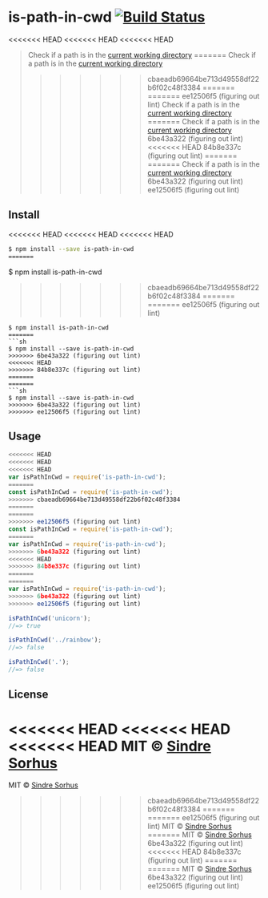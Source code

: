 # is-path-in-cwd [![Build Status](https://travis-ci.org/sindresorhus/is-path-in-cwd.svg?branch=master)](https://travis-ci.org/sindresorhus/is-path-in-cwd)

<<<<<<< HEAD
<<<<<<< HEAD
<<<<<<< HEAD
> Check if a path is in the [current working directory](http://en.wikipedia.org/wiki/Working_directory)
=======
> Check if a path is in the [current working directory](https://en.wikipedia.org/wiki/Working_directory)
>>>>>>> cbaeadb69664be713d49558df22b6f02c48f3384
=======
=======
>>>>>>> ee12506f5 (figuring out lint)
> Check if a path is in the [current working directory](https://en.wikipedia.org/wiki/Working_directory)
=======
> Check if a path is in the [current working directory](http://en.wikipedia.org/wiki/Working_directory)
>>>>>>> 6be43a322 (figuring out lint)
<<<<<<< HEAD
>>>>>>> 84b8e337c (figuring out lint)
=======
=======
> Check if a path is in the [current working directory](http://en.wikipedia.org/wiki/Working_directory)
>>>>>>> 6be43a322 (figuring out lint)
>>>>>>> ee12506f5 (figuring out lint)


## Install

<<<<<<< HEAD
<<<<<<< HEAD
<<<<<<< HEAD
```sh
$ npm install --save is-path-in-cwd
=======
```
$ npm install is-path-in-cwd
>>>>>>> cbaeadb69664be713d49558df22b6f02c48f3384
=======
=======
>>>>>>> ee12506f5 (figuring out lint)
```
$ npm install is-path-in-cwd
=======
```sh
$ npm install --save is-path-in-cwd
>>>>>>> 6be43a322 (figuring out lint)
<<<<<<< HEAD
>>>>>>> 84b8e337c (figuring out lint)
=======
=======
```sh
$ npm install --save is-path-in-cwd
>>>>>>> 6be43a322 (figuring out lint)
>>>>>>> ee12506f5 (figuring out lint)
```


## Usage

```js
<<<<<<< HEAD
<<<<<<< HEAD
<<<<<<< HEAD
var isPathInCwd = require('is-path-in-cwd');
=======
const isPathInCwd = require('is-path-in-cwd');
>>>>>>> cbaeadb69664be713d49558df22b6f02c48f3384
=======
=======
>>>>>>> ee12506f5 (figuring out lint)
const isPathInCwd = require('is-path-in-cwd');
=======
var isPathInCwd = require('is-path-in-cwd');
>>>>>>> 6be43a322 (figuring out lint)
<<<<<<< HEAD
>>>>>>> 84b8e337c (figuring out lint)
=======
=======
var isPathInCwd = require('is-path-in-cwd');
>>>>>>> 6be43a322 (figuring out lint)
>>>>>>> ee12506f5 (figuring out lint)

isPathInCwd('unicorn');
//=> true

isPathInCwd('../rainbow');
//=> false

isPathInCwd('.');
//=> false
```


## License

<<<<<<< HEAD
<<<<<<< HEAD
<<<<<<< HEAD
MIT © [Sindre Sorhus](http://sindresorhus.com)
=======
MIT © [Sindre Sorhus](https://sindresorhus.com)
>>>>>>> cbaeadb69664be713d49558df22b6f02c48f3384
=======
=======
>>>>>>> ee12506f5 (figuring out lint)
MIT © [Sindre Sorhus](https://sindresorhus.com)
=======
MIT © [Sindre Sorhus](http://sindresorhus.com)
>>>>>>> 6be43a322 (figuring out lint)
<<<<<<< HEAD
>>>>>>> 84b8e337c (figuring out lint)
=======
=======
MIT © [Sindre Sorhus](http://sindresorhus.com)
>>>>>>> 6be43a322 (figuring out lint)
>>>>>>> ee12506f5 (figuring out lint)
